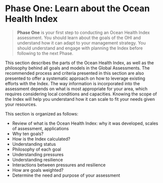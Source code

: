 # Phase One: Learn about the Ocean Health Index

> **Phase One** is your first step to conducting an Ocean Health Index assessment. You should learn about the goals of the OHI and understand how it can adapt to your management strategy. You should understand and engage with planning the Index before following to the next Phase.

This section describes the parts of the Ocean Health Index, as well as the philosophy behind all goals and models in the Global Assessments. The recommended process and criteria presented in this section are also presented to offer a systematic approach on how to leverage existing efforts with the Index. The way information is incorporated into the assessment depends on what is most appropriate for your area, which requires considering local conditions and capacities. Knowing the scope of the Index will help you understand how it can scale to fit your needs given your resources.

This section is organized as follows:
- Review of what is the Ocean Health Index: why it was developed, scales of assessment, applications
- Why ten goals?
- How is the Index calculated?
- Understanding status
- Philosophy of each goal
- Understanding pressures
- Understanding resilience
- Interactions between pressures and resilience
- How are goals weighted?
- Determine the need and purpose of your assessment
